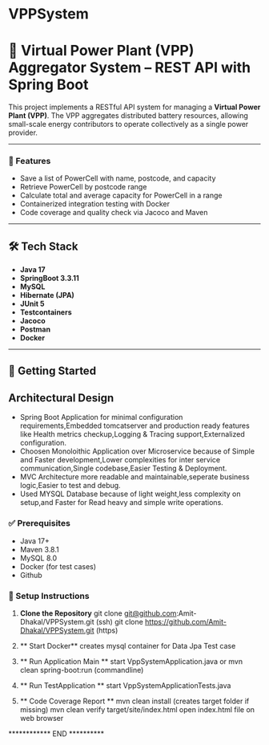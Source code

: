 # VPPSystem
# 🔌 Virtual Power Plant (VPP) Aggregator System – REST API with Spring Boot


This project implements a RESTful API system for managing a **Virtual Power Plant (VPP)**.
The VPP aggregates distributed battery resources, allowing small-scale energy contributors 
to operate collectively as a single power provider.

---

### 📘 Features

- Save a list of PowerCell with name, postcode, and capacity
- Retrieve PowerCell by postcode range
- Calculate total and average capacity for PowerCell in a range
- Containerized integration testing with Docker
- Code coverage and quality check via Jacoco and Maven

---

## 🛠️ Tech Stack

- **Java 17**
- **SpringBoot 3.3.11**
- **MySQL**
- **Hibernate (JPA)**
- **JUnit 5**
- **Testcontainers**
- **Jacoco**
- **Postman**
- **Docker**

---

## 🚀 Getting Started


## Architectural Design

- Spring Boot Application for minimal configuration requirements,Embedded tomcatserver and production ready features 
  like Health metrics checkup,Logging & Tracing support,Externalized configuration.
- Choosen Monoloithic Application over Microservice because of Simple and Faster development,Lower complexities for inter service communication,Single codebase,Easier Testing & Deployment.
- MVC Architecture more readable and maintainable,seperate business logic,Easier to test and debug.
- Used MYSQL Database because of light weight,less complexity on setup,and Faster for Read heavy and simple write operations.

### ✅ Prerequisites

- Java 17+
- Maven 3.8.1
- MySQL 8.0
- Docker (for test cases)
- Github

### 🔧 Setup Instructions

1. **Clone the Repository**
   git clone git@github.com:Amit-Dhakal/VPPSystem.git (ssh)
   git clone https://github.com/Amit-Dhakal/VPPSystem.git (https)

3. ** Start Docker**
   creates mysql container for Data Jpa Test case

4. ** Run Application Main **
    start VppSystemApplication.java
    or mvn clean spring-boot:run (commandline)

5. ** Run TestApplication **
    start VppSystemApplicationTests.java

6. ** Code Coverage Report **
   mvn clean install (creates target folder if missing)
   mvn clean verify
   target/site/index.html
   open index.html file on web browser



 ************ END **********
